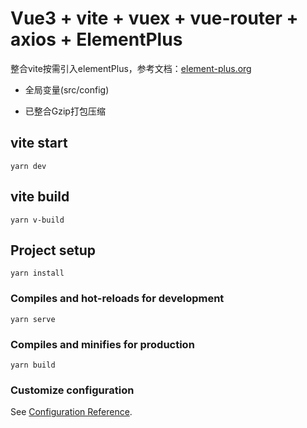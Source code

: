 <!--
 * @Author: ShawnPhang
 * @Date: 2021-07-22 01:09:44
 * @Description: 
 * @LastEditors: ShawnPhang
 * @LastEditTime: 2021-08-24 14:41:25
 * @site: book.palxp.com / blog.palxp.com
-->
# Vue3 + vite + vuex + vue-router + axios + ElementPlus

整合vite按需引入elementPlus，参考文档：[element-plus.org](https://element-plus.org/#/zh-CN/component/quickstart)

- 全局变量(src/config)

- 已整合Gzip打包压缩

## vite start
```
yarn dev
```
## vite build
```
yarn v-build
```
## Project setup
```
yarn install
```

### Compiles and hot-reloads for development
```
yarn serve
```

### Compiles and minifies for production
```
yarn build
```

### Customize configuration
See [Configuration Reference](https://cli.vuejs.org/config/).
